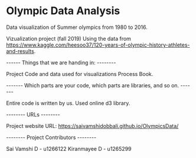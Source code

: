 # Olympic Data Analysis

Data visualization of Summer olympics from 1980 to 2016.

Vizualization project (fall 2019)
Using the data from https://www.kaggle.com/heesoo37/120-years-of-olympic-history-athletes-and-results.

------ Things that we are handing in: --------

Project Code and data used for visualizations Process Book.

------- Which parts are your code, which parts are libraries, and so on. -------

Entire code is written by us. Used online d3 library.

-------- URLs --------

Project website URL: https://saivamshidobbali.github.io/OlympicsData/

-------- Project Contributors --------

Sai Vamshi D - u1266122   Kiranmayee D - u1265299
